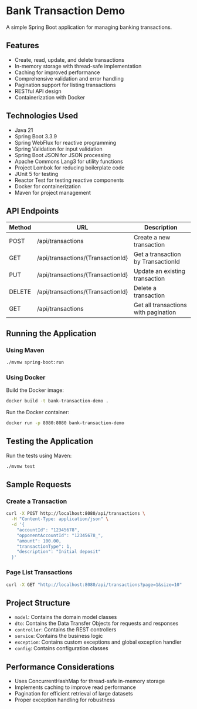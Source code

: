 # Bank Transaction Demo

A simple Spring Boot application for managing banking transactions.

## Features

- Create, read, update, and delete transactions
- In-memory storage with thread-safe implementation
- Caching for improved performance
- Comprehensive validation and error handling
- Pagination support for listing transactions
- RESTful API design
- Containerization with Docker

## Technologies Used

- Java 21
- Spring Boot 3.3.9
- Spring WebFlux for reactive programming
- Spring Validation for input validation
- Spring Boot JSON for JSON processing
- Apache Commons Lang3 for utility functions
- Project Lombok for reducing boilerplate code
- JUnit 5 for testing
- Reactor Test for testing reactive components
- Docker for containerization
- Maven for project management



## API Endpoints

| Method | URL                      | Description                                |
|--------|---------------------------|--------------------------------------------|
| POST   | /api/transactions        | Create a new transaction                   |
| GET    | /api/transactions/{TransactionId}   | Get a transaction by TransactionId                    |
| PUT    | /api/transactions/{TransactionId}   | Update an existing transaction             |
| DELETE | /api/transactions/{TransactionId}   | Delete a transaction                       |
| GET    | /api/transactions        | Get all transactions with pagination       |

## Running the Application

### Using Maven

```bash
./mvnw spring-boot:run
```

### Using Docker

Build the Docker image:

```bash
docker build -t bank-transaction-demo .
```

Run the Docker container:

```bash
docker run -p 8080:8080 bank-transaction-demo
```

## Testing the Application

Run the tests using Maven:

```bash
./mvnw test
```

## Sample Requests

### Create a Transaction

```bash
curl -X POST http://localhost:8080/api/transactions \
  -H "Content-Type: application/json" \
  -d '{
    "accountId": "12345678",
    "opponentAccountId": "12345678_",
    "amount": 100.00,
    "transactionType": 1,
    "description": "Initial deposit"
  }'
```

### Page List Transactions

```bash
curl -X GET "http://localhost:8080/api/transactions?page=1&size=10"
```

## Project Structure

- `model`: Contains the domain model classes
- `dto`: Contains the Data Transfer Objects for requests and responses
- `controller`: Contains the REST controllers
- `service`: Contains the business logic
- `exception`: Contains custom exceptions and global exception handler
- `config`: Contains configuration classes

## Performance Considerations

- Uses ConcurrentHashMap for thread-safe in-memory storage
- Implements caching to improve read performance
- Pagination for efficient retrieval of large datasets
- Proper exception handling for robustness